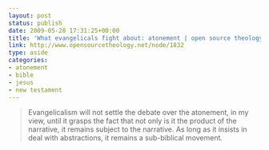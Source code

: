 ```yaml
---
layout: post
status: publish
date: 2009-05-28 17:31:25+00:00
title: 'What evangelicals fight about: atonement | open source theology'
link: http://www.opensourcetheology.net/node/1832
type: aside
categories:
- atonement
- bible
- jesus
- new testament
---
```


> Evangelicalism will not settle the debate over the atonement, in my view, until it grasps the fact that not only is it the product of the narrative, it remains subject to the narrative. As long as it insists in deal with abstractions, it remains a sub-biblical movement.
